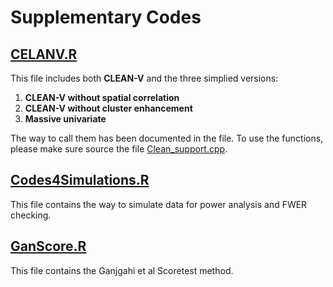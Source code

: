 # Supplementary Codes 

## [CELANV.R](https://github.com/RuyiPan/Code4Review-CLEAN-V/blob/main/CLEANV.R)
This file includes both **CLEAN-V** and the three simplied versions:
1. **CLEAN-V without spatial correlation**
2. **CLEAN-V without cluster enhancement**
3. **Massive univariate**

The way to call them has been documented in the file.
To use the functions, please make sure source the file [Clean_support.cpp](https://github.com/RuyiPan/Code4Review-CLEAN-V/blob/main/Clean_support.cpp).

## [Codes4Simulations.R](https://github.com/RuyiPan/Code4Review-CLEAN-V/blob/main/Code4Simulations.R)
This file contains the way to simulate data for power analysis and FWER checking.

## [GanScore.R](https://github.com/RuyiPan/Code4Review-CLEAN-V/blob/main/GanScore.R)
This file contains the Ganjgahi et al Scoretest method.